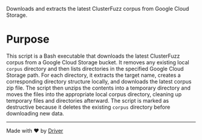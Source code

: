 <!--------------------------------------------------------------------------------->
<!-- IMPORTANT: This file is auto-generated by Driver (https://driver.ai). -------->
<!-- Manual edits may be overwritten on future commits. --------------------------->
<!--------------------------------------------------------------------------------->

Downloads and extracts the latest ClusterFuzz corpus from Google Cloud Storage.

# Purpose
This script is a Bash executable that downloads the latest ClusterFuzz corpus from a Google Cloud Storage bucket. It removes any existing local `corpus` directory and then lists directories in the specified Google Cloud Storage path. For each directory, it extracts the target name, creates a corresponding directory structure locally, and downloads the latest corpus zip file. The script then unzips the contents into a temporary directory and moves the files into the appropriate local corpus directory, cleaning up temporary files and directories afterward. The script is marked as destructive because it deletes the existing `corpus` directory before downloading new data.

---
Made with ❤️ by [Driver](https://www.driver.ai/)